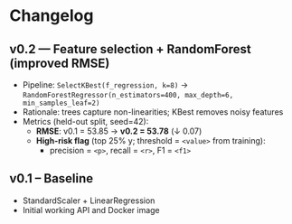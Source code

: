 # Changelog

## v0.2 — Feature selection + RandomForest (improved RMSE)
- Pipeline: `SelectKBest(f_regression, k=8)` -> `RandomForestRegressor(n_estimators=400, max_depth=6, min_samples_leaf=2)`
- Rationale: trees capture non-linearities; KBest removes noisy features
- Metrics (held-out split, seed=42):
  - **RMSE**: v0.1 = 53.85 → **v0.2 = 53.78** (↓ 0.07)
  - **High-risk flag** (top 25% y; threshold = `<value>` from training):
    - precision = `<p>`, recall = `<r>`, F1 = `<f1>`


## v0.1 – Baseline
- StandardScaler + LinearRegression
- Initial working API and Docker image